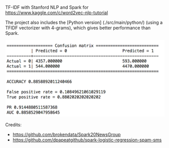 TF-IDF with Stanford NLP and Spark for https://www.kaggle.com/c/word2vec-nlp-tutorial 

The project also includes the [Python version] (./src/main/python/) (using a TFIDF vectorizer with 4-grams), 
which gives better performance than Spark.

![ ](results.png)

Credits:

- https://github.com/brokendata/Spark20NewsGroup
- https://github.com/dpapeatgithub/spark-logistic-regression-spam-sms
